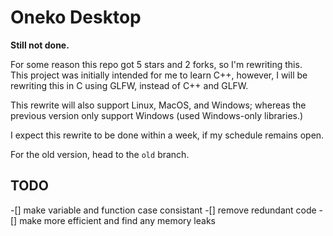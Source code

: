 # Oneko Desktop

**Still not done.**

For some reason this repo got 5 stars and 2 forks, so I'm rewriting this. \
This project was initially intended for me to learn C++, however, I will be rewriting this in C using GLFW, instead of C++ and GLFW.

This rewrite will also support Linux, MacOS, and Windows; whereas the previous version only support Windows (used Windows-only libraries.)

I expect this rewrite to be done within a week, if my schedule remains open.

For the old version, head to the `old` branch.


## TODO
-[] make variable and function case consistant
-[] remove redundant code
-[] make more efficient and find any memory leaks